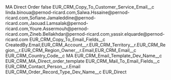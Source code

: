 <?xml version="1.0" encoding="UTF-8"?>
<CustomMetadata xmlns="http://soap.sforce.com/2006/04/metadata" xmlns:xsi="http://www.w3.org/2001/XMLSchema-instance" xmlns:xsd="http://www.w3.org/2001/XMLSchema">
    <label>MA Direct Order</label>
    <protected>false</protected>
    <values>
        <field>EUR_CRM_Copy_To_Customer_Service_Email__c</field>
        <value xsi:type="xsd:string">linda.binoua@pernod-ricard.com,Salwa.Hssaine@pernod-ricard.com,Sofiane.Jamaleddine@pernod-ricard.com,Jaouad.Lamsalak@pernod-ricard.com,Youre.Assermouh@pernod-ricard.com,Zineb.Bellakhdar@pernod-ricard.com,yassir.elquarde@pernod-ricard.com</value>
    </values>
    <values>
        <field>EUR_CRM_Copy_To_Email_Fields__c</field>
        <value xsi:type="xsd:string">CreatedBy.Email,EUR_CRM_Account__r.EUR_CRM_Territory__r.EUR_CRM_Region__r.EUR_CRM_Region_Owner__r.Email,EUR_CRM_Email__c</value>
    </values>
    <values>
        <field>EUR_CRM_Country_Code__c</field>
        <value xsi:type="xsd:string">MA</value>
    </values>
    <values>
        <field>EUR_CRM_Email_Template_Dev_Name__c</field>
        <value xsi:type="xsd:string">EUR_CRM_MA_Direct_order_template</value>
    </values>
    <values>
        <field>EUR_CRM_Mail_To_Email_Fields__c</field>
        <value xsi:type="xsd:string">EUR_CRM_Contact_Person__r.Email</value>
    </values>
    <values>
        <field>EUR_CRM_Order_Record_Type_Dev_Name__c</field>
        <value xsi:type="xsd:string">EUR_Direct</value>
    </values>
</CustomMetadata>
